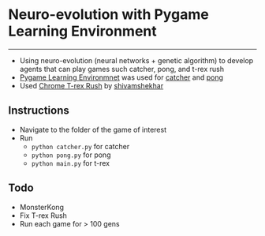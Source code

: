 # Neuro-evolution with Pygame Learning Environment
---
- Using neuro-evolution (neural networks + genetic algorithm) to develop agents that can play games such catcher, pong, and t-rex rush
- [Pygame Learning Environmnet](http://pygame-learning-environment.readthedocs.io/en/latest/) was used for [catcher](http://pygame-learning-environment.readthedocs.io/en/latest/user/games/catcher.html) and [pong](http://pygame-learning-environment.readthedocs.io/en/latest/user/games/pong.html)
- Used [Chrome T-rex Rush](https://github.com/shivamshekhar/Chrome-T-Rex-Rush) by [shivamshekhar](https://github.com/shivamshekhar)

## Instructions
- Navigate to the folder of the game of interest
- Run 
	- `python catcher.py` for catcher
	- `python pong.py` for pong
	- `python main.py` for t-rex

## Todo
- MonsterKong
- Fix T-rex Rush 
- Run each game for > 100 gens